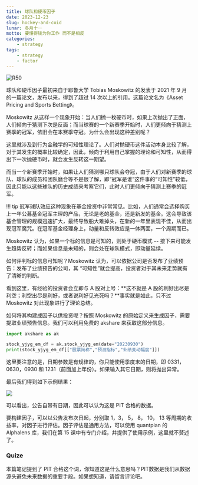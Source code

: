 ```yaml
---
title: 球队和硬币因子
date: 2023-12-23
slug: hockey-and-coid
lunar: 冬月十一
motto: 要懂得钱为你工作 而不是相反
categories:
    - strategy
tags:
    - strategy
    - factor
---
```


![R50](https://images.jieyu.ai/images/2023/12/tobias-moskowitz.png)

球队和硬币因子最初来自于耶鲁大学 Tobias Moskowitz 的发表于 2021 年 9 月的一篇论文，发布以来，得到了超过 14 次以上的引用。这篇论文名为《Asset Pricing and Sports Betting》。

<!--more-->

Moskowitz 从这样一个现象开始：当人们抛一枚硬币时，如果上次抛出了正面，人们倾向于猜测下次是反面；而当球赛的一个新赛季开始时，人们更倾向于猜测上赛季的冠军，依旧会在本赛季夺冠。为什么会出现这种差别呢？

这里就涉及到行为金融学的可知性理论了。人们对抛硬币这件活动本身比较了解，对于其发生的概率比较确定，因此，倾向于利用自己掌握的理论和可知性，从而得出下一次抛硬币时，就会发生反转这一期望。

而当一个新赛季开始时，如果让人们猜测哪只球队会夺冠，由于人们对新赛季的球队、球队的成员和团队磨合等不是很了解，即“冠军是谁”这件事的“可知性”较低，因此只能以这些球队的历史成绩来考察它们，此时人们更倾向于猜测上赛季的冠军。

!!! tip
    冠军球队效应这种现象在基金投资中非常常见。比如，人们通常会选择购买上一年公募基金冠军主理的产品，无论是老的基金，还是新发的基金。这会导致该基金管理的规模迅速扩大，最终导致船大难掉头，在新的一年里表现不佳，从而出现冠军魔咒。在冠军基金经理身上，动量和反转效应是一体两面，一个周期而已。

Moskowitz 认为，如果一个标的信息是可知的，则处于硬币模式 -- 接下来可能发生趋势反转；而如果信息是未知的，则会处在球队模式，即动量延续。

如何评判标的信息可知呢？Moskowitz 认为，可以依据公司是否发布了业绩预告：发布了业绩预告的公司，其 “可知性”就会提高，投资者对于其未来走势就有了清晰的判断。

看到这里，有经验的投资者会立即与 A 股对上号：**这不就是 A 股的利好出尽是利空；利空出尽是利好，或者说利好见光死吗？**事实就是如此，只不过 Moskowitz 对此现象进行了理论总结。

如何将其构建成因子以供投资呢？按照 Moskowitz 的原始定义来生成因子，需要提取业绩预告信息。我们可以利用免费的 akshare 来获取这部分信息。

```python
import akshare as ak

stock_yjyg_em_df = ak.stock_yjyg_em(date="20230930")
print(stock_yjyg_em_df[["股票简称","预测指标","业绩变动幅度"]])
```

这里要注意的是，日期参数是有规律的，你只能使用季度末的日期，即 0331，0630，0930 和 1231（前面加上年份）。如果输入其它日期，则将抛出异常。

最后我们得到如下示例结果：

![](https://images.jieyu.ai/images/2023/12/akshare_yjyg.png)

可以看出，公告自带有日期，因此可以认为这是 PIT 合格的数据。

要构建因子，可以以公告发布次日起，分别取 1，3， 5， 8， 10， 13 等周期的收益率，对因子进行评估。因子评估是通用方法，可以使用 quantpian 的 Alphalens 库，我们在第 15 课中有专门介绍，并提供了使用示例，这里就不赘述了。

### Quize

本篇笔记提到了 PIT 合格这个词，你知道这是什么意思吗？PIT数据是我们从数据源头避免未来数据的重要手段。如果想知道，请留言评论吧。

